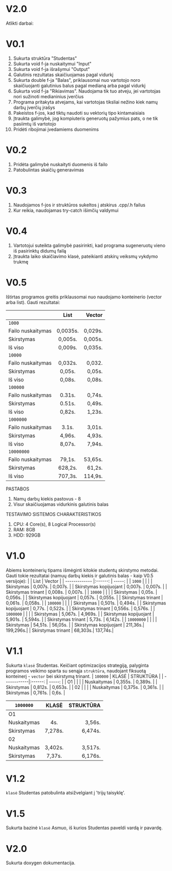 # V2.0
Atlikti darbai:
# V0.1
1) Sukurta struktūra "Studentas"
2) Sukurta void f-ja nuskaitymui "Input"
3) Sukurta void f-ja išrašymui "Output"
4) Galutinis rezultatas skaičiuojamas pagal vidurkį
5) Sukurta double f-ja "Balas", priklausomai nuo vartotojo noro skaičiuojanti galutinius balus pagal medianą arba pagal vidurkį
6) Sukurta void f-ja "Rikiavimas". Naudojama tik tuo atveju, jei vartotojas nori sužinoti medianinius įverčius
7) Programa pritakyta atvejams, kai vartotojas tiksliai nežino kiek namų darbų įverčių įrašys
8) Pakeistos f-jos, kad tiktų naudoti su vektorių tipo kintamaisiais
9) Įtraukta galimybė, jog kompiuteris generuotų pažymius pats, o ne tik pasiimtų iš vartotojo
10) Pridėti ribojimai įvedamiems duomenims
# V0.2
1) Pridėta galimybė nuskaityti duomenis iš failo
2) Patobulintas skaičių generavimas
# V0.3
1) Naudojamos f-jos ir struktūros sukeltos į atskirus .cpp/.h failus
2) Kur reikia, naudojamas try-catch išimčių valdymui
# V0.4
1) Vartotojui suteikta galimybė pasirinkti, kad programa sugeneruotų vieno iš pasirinktų didumų failą
2) Įtraukta laiko skaičiavimo klasė, pateikianti atskirų veiksmų vykdymo trukmę
# V0.5
Ištirtas programos greitis priklausomai nuo naudojamo konteinerio (vector arba list). Gauti rezultatai:

|                   | List    | Vector  |
| -------------     |:------: | -----:  |
| `1000`            |         |         |
| Failo nuskaitymas | 0,0035s.|	0,029s. |
| Skirstymas        | 0,005s.	|	0,005s. |
| Iš viso           | 0,009s. | 0,035s. |
|`10000`            |         |         |
| Failo nuskaitymas | 0,032s.	|	0,032.  |
| Skirstymas        | 0,05s.	|	0,05s.  |
| Iš viso           | 0,08s.  | 0,08s.  |
| `100000`          |         |         |
| Failo nuskaitymas | 0.31s.	|	0,74s.  |
| Skirstymas        | 0.51s.	|	0,49s.  |
| Iš viso           | 0,82s.  | 1,23s.  |
| `1000000`         |         |         |
| Failo nuskaitymas | 3.1s.   |	3,01s.  |
| Skirstymas        | 4,96s.  |	4,93s.  |
| Iš viso           | 8,07s.  | 7,94s.  |
| `10000000`        |         |         |
| Failo nuskaitymas | 79,1s.  |	53,65s. |
| Skirstymas        | 628,2s. |	61,2s.  |
| Iš viso           | 707,3s. | 114,9s. |

PASTABOS
1) Namų darbų kiekis pastovus - 8
2) Visur skaičiuojamas vidurkinis galutinis balas


TESTAVIMO SISTEMOS CHARAKTERISTIKOS
1) CPU: 4 Core(s), 8 Logical Processor(s)
2) RAM: 8GB
3) HDD: 929GB

# V1.0
Abiems konteinerių tipams išmėginti kitokie studentų skirstymo metodai. Gauti tokie rezultatai (namuų darbų kiekis ir galutinis balas - kaip V0.5 versijoje):
|                         | List    | Vector  |
| -------------           |:------: | -----:  |
| `1000`                  |         |         |
| Skirstymas              | 0,007s.	|	0,007s. |
| Skirstymas kopijuojant  | 0,007s. | 0,007s. |
| Skirstymas trinant      | 0,008s. | 0,007s. |
| `10000`                 |         |         |
| Skirstymas              | 0,05s.	|	0,056s. |
| Skirstymas kopijuojant  | 0,057s. | 0,055s. |
| Skirstymas trinant      | 0,061s. | 0,058s. |
| `100000`                |         |         |
| Skirstymas              | 0,501s.	|	0,494s. |
| Skirstymas kopijuojant  | 0,77s.  | 0,522s. |
| Skirstymas trinant      | 0,556s. | 0,576s. |
| `1000000`               |         |         |
| Skirstymas              | 5,067s.	|	4,969s. |
| Skirstymas kopijuojant  | 5,901s. | 5,594s. |
| Skirstymas trinant      | 5,73s.  | 6,142s. |
| `10000000`              |         |         |
| Skirstymas              | 54,51s. |	56,05s. |
| Skirstymas kopijuojant  | 211,36s.| 199,296s.|
| Skirstymas trinant      | 68,303s.| 137,74s.|

# V1.1
Sukurta `klasė` Studentas. Keičiant optimizacijos strategiją, palyginta programos veikimo sparta su senąja `struktūra`, naudojant fiksuotą konteinerį - `vector` bei skirstymą trinant.
|  `100000`   | KLASĖ   | STRUKTŪRA |
| ------------|:------: | -----:  |
| O1          |        	|	        |
| Nuskaitymas | 0,355s. | 0,389s. |
| Skirstymas  | 0,812s. | 0,653s. |
| 02          |         |         |
| Nuskaitymas | 0,375s.	|	0,361s. |
| Skirstymas  | 0,761s. | 0,6s.   |

|  `1000000`  | KLASĖ   | STRUKTŪRA |
| ------------|:------: | -----:  |
| O1          |        	|	        |
| Nuskaitymas | 4s.     | 3,56s.  |
| Skirstymas  | 7,278s. | 6,474s. |
| 02          |         |         |
| Nuskaitymas | 3,402s.	|	3,517s. |
| Skirstymas  | 7,37s.  | 6,176s. |

# V1.2
`klasė` Studentas patobulinta atsižvelgiant į 'trijų taisyklę'.

# V1.5
Sukurta bazinė `klasė` Asmuo, iš kurios Studentas paveldi vardą ir pavardę.

# V2.0

Sukurta doxygen dokumentacija.
